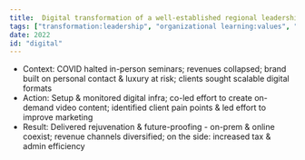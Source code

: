 ```yaml
---
title:  Digital transformation of a well-established regional leadership brand
tags: ["transformation:leadership", "organizational learning:values", "AI:ai", "Simplicity & Modularity:values", "change:change"]
date: 2022
id: "digital"
---
```


* Context: COVID halted in-person seminars; revenues collapsed; brand built on personal contact & luxury at risk; clients sought scalable digital formats
* Action: Setup & monitored digital infra; co-led effort to create on-demand video content; identified client pain points & led effort to improve marketing
* Result: Delivered rejuvenation & future-proofing - on-prem & online coexist; revenue channels diversified; on the side: increased tax & admin efficiency
